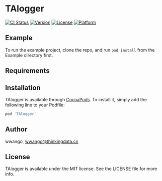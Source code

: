 # TAlogger

[![CI Status](https://img.shields.io/travis/wwango/TAlogger.svg?style=flat)](https://travis-ci.org/wwango/TAlogger)
[![Version](https://img.shields.io/cocoapods/v/TAlogger.svg?style=flat)](https://cocoapods.org/pods/TAlogger)
[![License](https://img.shields.io/cocoapods/l/TAlogger.svg?style=flat)](https://cocoapods.org/pods/TAlogger)
[![Platform](https://img.shields.io/cocoapods/p/TAlogger.svg?style=flat)](https://cocoapods.org/pods/TAlogger)

## Example

To run the example project, clone the repo, and run `pod install` from the Example directory first.

## Requirements

## Installation

TAlogger is available through [CocoaPods](https://cocoapods.org). To install
it, simply add the following line to your Podfile:

```ruby
pod 'TAlogger'
```

## Author

wwango, wwango@thinkingdata.cn

## License

TAlogger is available under the MIT license. See the LICENSE file for more info.
